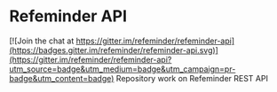 # Refeminder API

[![Join the chat at https://gitter.im/refeminder/refeminder-api](https://badges.gitter.im/refeminder/refeminder-api.svg)](https://gitter.im/refeminder/refeminder-api?utm_source=badge&utm_medium=badge&utm_campaign=pr-badge&utm_content=badge)
Repository work on Refeminder REST API
